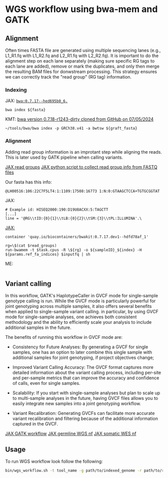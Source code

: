 # WGS workflow using bwa-mem and GATK

## Alignment

Often times FASTA file are generated using multiple sequencing lanes (e.g., L1_R1.fq with L1_R2.fq and L2_R1.fq with L2_R2.fq). It is important to do the alignment step on each lane separately (making sure specific RG tags to each lane are added), remove or mark the duplicates, and only then merge the resulting BAM files for donwstream processing. This strategy ensures we can correctly track the "read group" (RG tag) information.

### Indexing 

JAX: [`bwa:0.7.17--hed695b0_6.`](https://github.com/TheJacksonLaboratory/cs-nf-pipelines/blob/main/modules/bwa/bwa_index.nf)

```
bwa index ${fasta}
```

KMT: [bwa version 0.7.18-r1243-dirty cloned from GitHub on 07/05/2024](https://github.com/lh3/bwa)
```
~/tools/bwa/bwa index -p GRCh38.v41 -a bwtsw ${graft_fasta}
```

### Alignment

Adding read group information is an improtant step while aligning the reads. This is later used by GATK pipeline when calling variants.

[JAX read groups](https://github.com/TheJacksonLaboratory/cs-nf-pipelines/blob/main/modules/utility_modules/read_groups.nf)
[JAX python script to collect read group info from FASTQ files](https://github.com/TheJacksonLaboratory/cs-nf-pipelines/blob/main/bin/shared/read_group_from_fastq.py)

Our fasta has this info:
```
@LH00516:106:22C7F5LT4:1:1109:17508:16773 1:N:0:GTAAGCTCCA+TGTGCGGTAT
```

JAX:
```
# Example id: HISEQ2000:190:D19U8ACXX:5:TAGCTT
[...]
line = '@RG\\tID:{0}{1}\\tLB:{0}{2}\\tSM:{3}\\tPL:ILLUMINA'.\
```



[JAX:](https://github.com/TheJacksonLaboratory/cs-nf-pipelines/blob/main/modules/bwa/bwa_mem_hla.nf)
```
container 'quay.io/biocontainers/bwakit:0.7.17.dev1--hdfd78af_1'

rg=\$(cat $read_groups)
run-bwamem -t $task.cpus -R \${rg} -o ${sampleID}_${index} -H ${params.ref_fa_indices} $inputfq | sh
```

ME:
```
```

## Variant calling

In this workflow, GATK's HaplotypeCaller in GVCF mode for single-sample genotype calling is run. While the GVCF mode is particularly powerful for joint genotyping across multiple samples, it also offers several benefits when applied to single-sample variant calling. in particular, by using GVCF mode for single-sample analyses, one achieves both consistent methodology and the ability to efficiently scale your analysis to include additional samples in the future.

The benefits of running this workflow in GVCF mode are:

 * Consistency for Future Analyses: By generating a GVCF for single samples, one has an option to later combine this single sample with additional samples for joint genotyping, if project objectives change;
 
 * Improved Variant Calling Accuracy: The GVCF format captures more detailed information about the variant calling process, including per-site and per-sample metrics that can improve the accuracy and confidence of calls, even for single samples.
 
 * Scalability: If you start with single-sample analyses but plan to scale up to multi-sample analyses in the future, having GVCF files allows you to easily integrate new samples into a joint genotyping workflow.
 
 * Variant Recalibration: Generating GVCFs can facilitate more accurate variant recalibration and filtering because of the additional information captured in the GVCF.


[JAX GATK workflow](https://github.com/TheJacksonLaboratory/cs-nf-pipelines/tree/main/modules/gatk)
[JAX germline WGS nf](https://github.com/TheJacksonLaboratory/cs-nf-pipelines/blob/main/workflows/wgs.nf)
[JAX somatic WES nf](https://github.com/TheJacksonLaboratory/cs-nf-pipelines/blob/main/workflows/somatic_wes.nf)
 
## Usage

To run WGS workflow look follow the following:

```bash
bin/wgs_workflow.sh -t tool_name -g path/to/indexed_genome -r path/to/reads.fastq -o output_directory ...s

```
 

